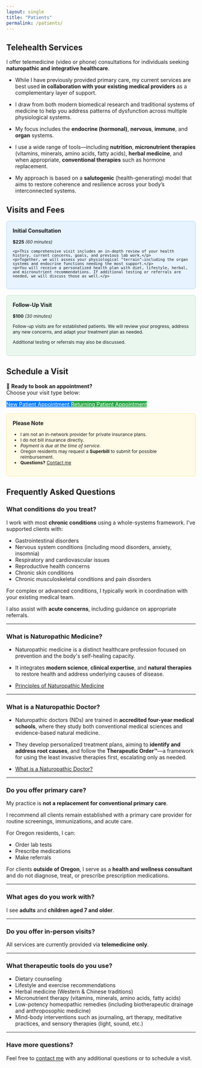 ```yaml
---
layout: single
title: "Patients"
permalink: /patients/
---
```


## Telehealth Services

I offer telemedicine (video or phone) consultations for individuals seeking **naturopathic and integrative healthcare**.  

- While I have previously provided primary care, my current services are best used **in collaboration with your existing medical providers** as a complementary layer of support.

- I draw from both modern biomedical research and traditional systems of medicine to help you address patterns of dysfunction across multiple physiological systems.  

- My focus includes the **endocrine (hormonal)**, **nervous**, **immune**, and **organ** systems.

- I use a wide range of tools—including **nutrition**, **micronutrient therapies** (vitamins, minerals, amino acids, fatty acids), **herbal medicine**, and when appropriate, **conventional therapies** such as hormone replacement.

- My approach is based on a **salutogenic** (health-generating) model that aims to restore coherence and resilience across your body’s interconnected systems.

## Visits and Fees

<div style="display: flex; flex-wrap: wrap; gap: 1rem;">

  <div style="flex: 1 1 300px; background-color: #e7f3ff; border: 1px solid #b3d7f5; border-radius: 6px; padding: 1rem; font-size: 0.75rem;">
    <h3 style="margin-top: 0;">Initial Consultation</h3>
    <p><strong>$225</strong> <em>(60 minutes)</em></p>

    <p>This comprehensive visit includes an in-depth review of your health history, current concerns, goals, and previous lab work.</p>
    <p>Together, we will assess your physiological "terrain"—including the organ systems and endocrine functions needing the most support.</p>
    <p>You will receive a personalized health plan with diet, lifestyle, herbal, and micronutrient recommendations. If additional testing or referrals are needed, we will discuss those as well.</p>
  </div>

  <div style="flex: 1 1 300px; background-color: #e9f7ef; border: 1px solid #c3e6cb; border-radius: 6px; padding: 1rem; font-size: 0.75rem;">
    <h3 style="margin-top: 0;">Follow-Up Visit</h3>
    <p><strong>$100</strong> <em>(30 minutes)</em></p>
    <p>Follow-up visits are for established patients. We will review your progress, address any new concerns, and adapt your treatment plan as needed.</p>
    <p>Additional testing or referrals may also be discussed.</p>
  </div>

</div>


## Schedule a Visit

📅 **Ready to book an appointment?**  
Choose your visit type below:

<div>
  <a class="btn" style="background-color: #007bff; color: white;" href="https://my.practicebetter.io/#/6244c22f467e5f79ffbfe4db/bookings?r=625229d27856dc6c6749f590" target="_blank" rel="noopener">
    New Patient Appointment
  </a>
  <a class="btn" style="background-color: #28a745; color: white;" href="https://client.practicebetter.io/#/signin" target="_blank" rel="noopener">
    Returning Patient Appointment
  </a>
</div>

<div style="margin-top: 1rem;"></div>

<div style="background-color: #fffbe6; border: 1px solid #ffe58f; border-radius: 6px; padding: 1rem; font-size: 0.75rem;">

  <h3 style="margin-top: 0;">Please Note</h3>

  <ul style="margin-top: 0;">
    <li>I am not an in-network provider for private insurance plans.</li>
    <li>I do not bill insurance directly.</li>
    <li><em>Payment is due at the time of service.</em></li>
    <li>Oregon residents may request a <strong>Superbill</strong> to submit for possible reimbursement.</li>
    <li><strong>Questions?</strong> <a href="mailto:drpkalnins@gmail.com">Contact me</a></li>
  </ul>

</div>

## Frequently Asked Questions

### What conditions do you treat?

I work with most **chronic conditions** using a whole-systems framework. I’ve supported clients with:

- Gastrointestinal disorders  
- Nervous system conditions (including mood disorders, anxiety, insomnia)  
- Respiratory and cardiovascular issues  
- Reproductive health concerns  
- Chronic skin conditions  
- Chronic musculoskeletal conditions and pain disorders  

For complex or advanced conditions, I typically work in coordination with your existing medical team.  

I also assist with **acute concerns**, including guidance on appropriate referrals.

---

### What is Naturopathic Medicine?

- Naturopathic medicine is a distinct healthcare profession focused on prevention and the body's self-healing capacity.  

- It integrates **modern science**, **clinical expertise**, and **natural therapies** to restore health and address underlying causes of disease.

- [Principles of Naturopathic Medicine](https://naturopathic.org/page/PrinciplesNaturopathicMedicine)


---

### What is a Naturopathic Doctor?

- Naturopathic doctors (NDs) are trained in **accredited four-year medical schools**, where they study both conventional medical sciences and evidence-based natural medicine.

- They develop personalized treatment plans, aiming to **identify and address root causes**, and follow the **Therapeutic Order™**—a framework for using the least invasive therapies first, escalating only as needed.

- [What is a Naturopathic Doctor?](https://naturopathic.org/page/WhatisaNaturopathicDoctor)


---

### Do you offer primary care?

My practice is **not a replacement for conventional primary care**. 

I recommend all clients remain established with a primary care provider for routine screenings, immunizations, and acute care.

For Oregon residents, I can:

- Order lab tests  
- Prescribe medications  
- Make referrals  

For clients **outside of Oregon**, I serve as a **health and wellness consultant** and do not diagnose, treat, or prescribe prescription medications.

---

### What ages do you work with?

I see **adults** and **children aged 7 and older**.

---

### Do you offer in-person visits?

All services are currently provided via **telemedicine only**.

---

### What therapeutic tools do you use?

- Dietary counseling 
- Lifestyle and exercise recommendations  
- Herbal medicine (Western & Chinese traditions)  
- Micronutrient therapy (vitamins, minerals, amino acids, fatty acids)  
- Low-potency homeopathic remedies (including biotherapeutic drainage and anthroposophic medicine)  
- Mind-body interventions such as journaling, art therapy, meditative practices, and sensory therapies (light, sound, etc.)

---

### Have more questions?

Feel free to [contact me](mailto:drpkalnins@gmail.com) with any additional questions or to schedule a visit.
